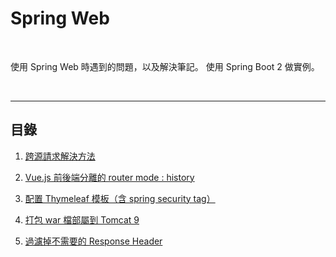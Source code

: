 # Spring Web

<br>

使用 Spring Web 時遇到的問題，以及解決筆記。
使用 Spring Boot 2 做實例。

<br>

---

## 目錄

1. [跨源請求解決方法](./solveCors)

2. [Vue.js 前後端分離的 router mode : history](./vueRouterMode)

3. [配置 Thymeleaf 模板（含 spring security tag）](./thymeleaf/README.md)

4. [打包 war 檔部屬到 Tomcat 9](./war2tomcat/README.md)

5. [過濾掉不需要的 Response Header](./headerFilter/README.md)